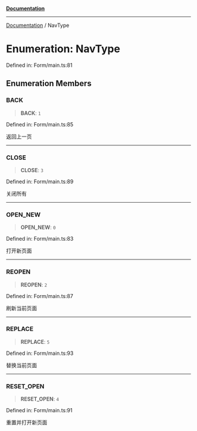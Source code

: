 [**Documentation**](../README.md)

***

[Documentation](../globals.md) / NavType

# Enumeration: NavType

Defined in: Form/main.ts:81

## Enumeration Members

### BACK

> **BACK**: `1`

Defined in: Form/main.ts:85

返回上一页

***

### CLOSE

> **CLOSE**: `3`

Defined in: Form/main.ts:89

关闭所有

***

### OPEN\_NEW

> **OPEN\_NEW**: `0`

Defined in: Form/main.ts:83

打开新页面

***

### REOPEN

> **REOPEN**: `2`

Defined in: Form/main.ts:87

刷新当前页面

***

### REPLACE

> **REPLACE**: `5`

Defined in: Form/main.ts:93

替换当前页面

***

### RESET\_OPEN

> **RESET\_OPEN**: `4`

Defined in: Form/main.ts:91

重置并打开新页面
